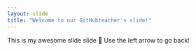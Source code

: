 ```yaml
---
layout: slide
title: "Welcome to our GitHubteacher's slide!"
---
```

This is my awesome slide slide :tada:
Use the left arrow to go back!

